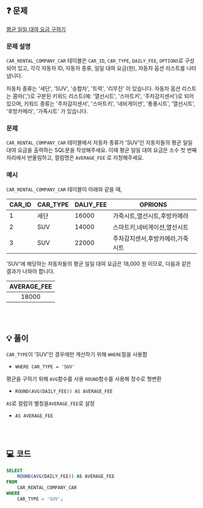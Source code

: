 ❓ 문제
---

[평균 일일 대여 요금 구하기](https://school.programmers.co.kr/learn/courses/30/lessons/151136)

### 문제 설명

`CAR_RENTAL_COMPANY_CAR` 테이블은 `CAR_ID`, `CAR_TYPE`, `DAILY_FEE`, `OPTIONS`로 구성되어 있고,
각각 자동차 ID, 자동차 종류, 일일 대여 요금(원), 자동차 옵션 리스트를 나타냅니다.

자동차 종류는 '세단', 'SUV', '승합차', '트럭', '리무진' 이 있습니다.
자동차 옵션 리스트는 콤마(',')로 구분된 키워드 리스트(예: '열선시트', '스마트키', '주차감지센서')로 되어있으며,
키워드 종류는 '주차감지센서', '스마트키', '네비게이션', '통풍시트', '열선시트', '후방카메라', '가죽시트' 가 있습니다.


### 문제

`CAR_RENTAL_COMPANY_CAR` 테이블에서 자동차 종류가 'SUV'인 자동차들의 평균 일일 대여 요금을 출력하는 SQL문을 작성해주세요.
이때 평균 일일 대여 요금은 소수 첫 번째 자리에서 반올림하고, 컬럼명은 `AVERAGE_FEE` 로 지정해주세요.

### 예시

`CAR_RENTAL_COMPANY_CAR` 테이블이 아래와 같을 때,

|CAR_ID|CAR_TYPE|DALIY_FEE|OPRIONS|
|---|---|---|---|
|1|세단|16000|가죽시트,열선시트,후방카메라|
|2|SUV|14000|스마트키,네비게이션,열선시트|
|3|SUV|22000|주차감지센서,후방카메라,가죽시트|

'SUV'에 해당하는 자동차들의 평균 일일 대여 요금은 18,000 원 이므로, 다음과 같은 결과가 나와야 합니다.

|AVERAGE_FEE|
|:---:|
|18000|

<br/>
<br/>

💡 풀이
---

`CAR_TYPE`이 'SUV'인 경우에만 계산하기 위해 `WHERE`절을 사용함
- `WHERE CAR_TYPE = 'SUV'`

평균을 구하기 위해 `AVG`함수를 사용
`ROUND`함수를 사용해 정수로 형변환
- `ROUND(AVG(DAILY_FEE)) AS AVERAGE_FEE`

`AS`로 컬럼의 별칭을`AVERAGE_FEE`로 설정
- `AS AVERAGE_FEE`

<br/>
<br/>

💻 코드
---

```sql
SELECT
	ROUND(AVG(DAILY_FEE)) AS AVERAGE_FEE
FROM
	CAR_RENTAL_COMPANY_CAR
WHERE
	CAR_TYPE = 'SUV';
```

